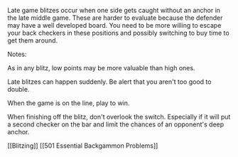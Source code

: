 Late game blitzes occur when one side gets caught without an anchor in the late middle game. These are harder to evaluate because the defender may have a well developed board. You need to be more willing to escape your back checkers in these positions and possibly switching to buy time to get them around.

Notes:

As in any blitz, low points may be more valuable than high ones.

Late blitzes can happen suddenly. Be alert that you aren't too good to double.

When the game is on the line, play to win.

When finishing off the blitz, don't overlook the switch. Especially if it will put a second checker on the bar and limit the chances of an opponent's deep anchor.

[[Blitzing]]
[[501 Essential Backgammon Problems]]
